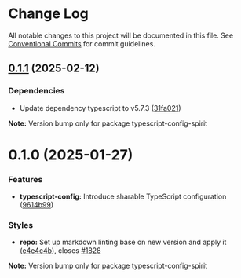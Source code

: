 # Change Log

All notable changes to this project will be documented in this file.
See [Conventional Commits](https://conventionalcommits.org) for commit guidelines.

<a name="0.1.1"></a>

## [0.1.1](https://github.com/lmc-eu/spirit-design-system/compare/typescript-config-spirit@0.1.0...typescript-config-spirit@0.1.1) (2025-02-12)

### Dependencies

- Update dependency typescript to v5.7.3 ([31fa021](https://github.com/lmc-eu/spirit-design-system/commit/31fa021))

**Note:** Version bump only for package typescript-config-spirit

<a name="0.1.0"></a>

# 0.1.0 (2025-01-27)

### Features

- **typescript-config:** Introduce sharable TypeScript configuration ([9614b99](https://github.com/lmc-eu/spirit-design-system/commit/9614b99))

### Styles

- **repo:** Set up markdown linting base on new version and apply it ([e4e4c4b](https://github.com/lmc-eu/spirit-design-system/commit/e4e4c4b)), closes [#1828](https://github.com/lmc-eu/spirit-design-system/issues/1828)

**Note:** Version bump only for package typescript-config-spirit
